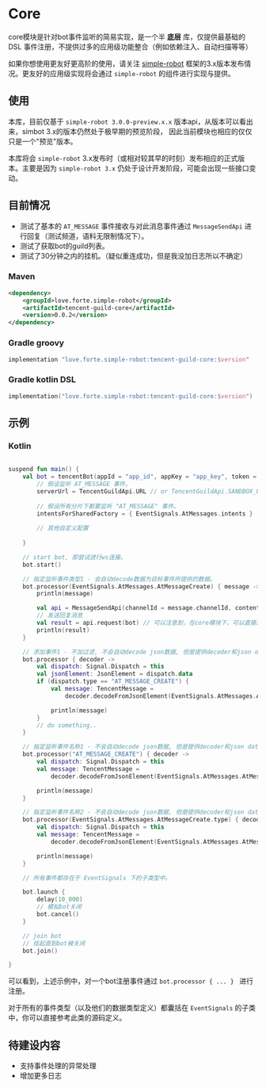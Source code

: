 # Core

core模块是针对bot事件监听的简易实现，是一个半 **底层** 库，仅提供最基础的 DSL 事件注册，不提供过多的应用级功能整合（例如依赖注入、自动扫描等等）

如果你想使用更友好更高阶的使用，请关注 [simple-robot](https://github.com/ForteScarlet/simpler-robot) 框架的3.x版本发布情况。更友好的应用级实现将会通过 `simple-robot` 的组件进行实现与提供。


## 使用
本库，目前仅基于 `simple-robot 3.0.0-preview.x.x` 版本api，从版本可以看出来，simbot 3.x的版本仍然处于极早期的预览阶段，
因此当前模块也相应的仅仅只是一个"预览"版本。

本库将会 `simple-robot` 3.x发布时（或相对较其早的时刻）发布相应的正式版本。主要是因为 `simple-robot 3.x` 仍处于设计开发阶段，可能会出现一些接口变动。

## 目前情况
- 测试了基本的 `AT_MESSAGE` 事件接收与对此消息事件通过 `MessageSendApi` 进行回复（测试频道，语料无限制情况下）。
- 测试了获取bot的guild列表。
- 测试了30分钟之内的挂机。（疑似重连成功，但是我没加日志所以不确定）


### Maven

```xml
<dependency>
    <groupId>love.forte.simple-robot</groupId>
    <artifactId>tencent-guild-core</artifactId>
    <version>0.0.2</version>
</dependency>
```

### Gradle groovy

```groovy
implementation "love.forte.simple-robot:tencent-guild-core:$version"
```

### Gradle kotlin DSL

```kotlin
implementation("love.forte.simple-robot:tencent-guild-core:$version")
```

## 示例
### Kotlin
```kotlin

suspend fun main() {
    val bot = tencentBot(appId = "app_id", appKey = "app_key", token = "token") {
        // 假设监听 AT_MESSAGE 事件。
        serverUrl = TencentGuildApi.URL // or TencentGuildApi.SANDBOX_URL, 或者自定义
        
        // 假设所有分片下都要监听 "AT_MESSAGE" 事件。
        intentsForSharedFactory = { EventSignals.AtMessages.intents }
        
        // 其他自定义配置
        
    }

    // start bot, 即尝试进行ws连接。
    bot.start()

    // 指定监听事件类型1 - 会自动decode数据为目标事件所提供的数据。
    bot.processor(EventSignals.AtMessages.AtMessageCreate) { message ->
        println(message)

        val api = MessageSendApi(channelId = message.channelId, content = "我在！", msgId = message.id)
        // 发送回复消息
        val result = api.request(bot) // 可以注意到，在core模块下，可以直接通过 Api.request(bot) 来提供bot进行api请求。
        println(result)
    }

    // 添加事件1 - 不加过滤, 不会自动decode json数据, 但是提供decoder和json data
    bot.processor { decoder ->
        val dispatch: Signal.Dispatch = this
        val jsonElement: JsonElement = dispatch.data
        if (dispatch.type == "AT_MESSAGE_CREATE") {
            val message: TencentMessage =
                decoder.decodeFromJsonElement(EventSignals.AtMessages.AtMessageCreate.decoder, jsonElement)

            println(message)
        }
        // do something..
    }

    // 指定监听事件名称1 - 不会自动decode json数据, 但是提供decoder和json data
    bot.processor("AT_MESSAGE_CREATE") { decoder ->
        val dispatch: Signal.Dispatch = this
        val message: TencentMessage =
            decoder.decodeFromJsonElement(EventSignals.AtMessages.AtMessageCreate.decoder, dispatch.data)

        println(message)
    }

    // 指定监听事件名称2 - 不会自动decode json数据, 但是提供decoder和json data
    bot.processor(EventSignals.AtMessages.AtMessageCreate.type) { decoder ->
        val dispatch: Signal.Dispatch = this
        val message: TencentMessage =
            decoder.decodeFromJsonElement(EventSignals.AtMessages.AtMessageCreate.decoder, dispatch.data)

        println(message)
    }

    // 所有事件都存在于 EventSignals 下的子类型中。

    bot.launch {
        delay(10_000)
        // 模拟bot关闭
        bot.cancel()
    }

    // join bot
    // 挂起直到bot被关闭
    bot.join()

}
```

可以看到，上述示例中，对一个bot注册事件通过 `bot.processor { ... } ` 进行注册。

对于所有的事件类型（以及他们的数据类型定义）都囊括在 `EventSignals` 的子类中，你可以直接参考此类的源码定义。


## 待建设内容

- 支持事件处理的异常处理
- 增加更多日志